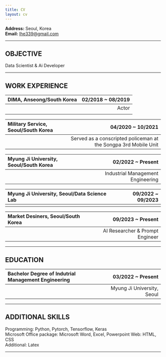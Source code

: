 ```yaml
---
title: CV
layout: cv
---
```


**Address:** Seoul, Korea   
**Email:** lhe339@gmail.com
   
---
   
## OBJECTIVE

Data Scientist & Ai Developer
   
---
   
## WORK EXPERIENCE

|DIMA, Anseong/South Korea|02/2018 ~ 08/2019|
|:---|---:|
||Actor|
|||   
   
|Military Service, Seoul/South Korea|04/2020 ~ 10/2021|
|:---|---:|
||Served as a conscripted policeman at the Songpa 3rd Mobile Unit|

|Myung Ji University, Seoul/South Korea|02/2022 ~ Present|
|:---|---:|
||Industrial Management Engineering|

|Myung Ji University, Seoul/Data Science Lab|09/2022 ~ 09/2023|
|:---|---:|
|||

|Market Desiners, Seoul/South Korea|09/2023 ~ Present|
|:---|---:|
||AI Researcher & Prompt Engineer|

---

## EDUCATION

|Bachelor Degree of Indutrial Management Engineering|03/2022 ~ Present|
|:---|---:|
||Myung Ji University, Seoul|

---

## ADDITIONAL SKILLS

Programming: Python, Pytorch, Tensorflow, Keras   
Microsoft Office package: Microsoft Word, Excel, Powerpoint
Web: HTML, CSS   
Additional: Latex   

---

<!-- ## PAPER
J. Park et al., “Motion blur measurement of face image using cosine similarity and regression network” -->
